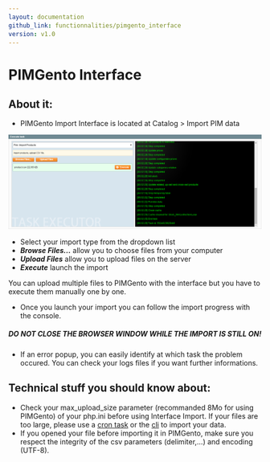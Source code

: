 ```yaml
---
layout: documentation
github_link: functionnalities/pimgento_interface
version: v1.0
---
```


PIMGento Interface
==================

About it:
---------

* PIMGento Import Interface is located at Catalog > Import PIM data

![pimgento-interface](PIMGento-interface-M1.jpg)

* Select your import type from the dropdown list
* ***Browse Files...*** allow you to choose files from your computer
* ***Upload Files*** allow you to upload files on the server
* ***Execute*** launch the import

You can upload multiple files to PIMGento with the interface but you have to execute them manually one by one.

* Once you launch your import you can follow the import progress with the console.
##### DO NOT CLOSE THE BROWSER WINDOW WHILE THE IMPORT IS STILL ON!
* If an error popup, you can easily identify at which task the problem occured. You can check your logs files if you want further informations.

Technical stuff you should know about:
--------------------------------------

* Check your max_upload_size parameter (recommanded 8Mo for using PIMGento) of your php.ini before using Interface Import. If your files are too large, please use a [cron task](pimgento_cron.md) or the [cli](pimgento_cli.md) to import your data.
* If you opened your file before importing it in PIMGento, make sure you respect the integrity of the csv parameters (delimiter,...) and encoding (UTF-8).
